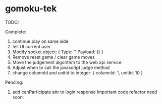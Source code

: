# gomoku-tek
TODO:

Complete:
1) continue play on same side
2) tell UI current user
3) Modify socket object:
{
  Type: ''
  Payload: {}
}
4) Remove reset game / clear game moves 
5) Move the judgement algorithm to the web api service 
6) Adjust when to call the javascript judge method 
7) change columnId and unitId to integer:
{
  columnId: 1,
  unitId: 10
}

Pending:
1) add canParticipate attr to login response
Important code refactor need soon:
